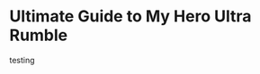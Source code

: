 # Ultimate Guide to My Hero Ultra Rumble

<div style="background-image: url('/images/401.jpg'); background-size: cover; background-position: center; padding: 0px;">

testing 

</div>
